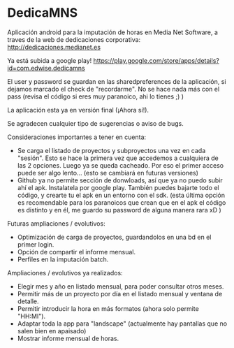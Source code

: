 DedicaMNS
=========

Aplicación android para la imputación de horas en Media Net Software, a traves de la web de dedicaciones corporativa: http://dedicaciones.medianet.es

Ya está subida a google play! https://play.google.com/store/apps/details?id=com.edwise.dedicamns

El user y password se guardan en las sharedpreferences de la aplicación, si dejamos marcado el check de "recordarme". No se hace nada más con el pass (revisa el código si eres muy paranoico, ahi lo tienes ;) )

La aplicación esta ya en versión final (¡Ahora sí!).

Se agradecen cualquier tipo de sugerencias o aviso de bugs.

Consideraciones importantes a tener en cuenta:
  - Se carga el listado de proyectos y subproyectos una vez en cada "sesión". Esto se hace la primera vez que accedemos a cualquiera de las 2 opciones. Luego ya se queda cacheado. Por eso el primer acceso puede ser algo lento... (esto se cambiará en futuras versiones)
  - Github ya no permite sección de donwloads, así que ya no puedo subir ahí el apk. Instalatela por google play. También puedes bajarte todo el código, y crearte tu el apk en un entorno con el sdk. (esta última opción es recomendable para los paranoicos que crean que en el apk el código es distinto y en él, me guardo su password de alguna manera rara xD )
 
Futuras ampliaciones / evolutivos:  
  - Optimización de carga de proyectos, guardandolos en una bd en el primer login. 
  - Opción de compartir el informe mensual.
  - Perfiles en la imputación batch.
  
Ampliaciones / evolutivos ya realizados:
  - Elegir mes y año en listado mensual, para poder consultar otros meses.
  - Permitir más de un proyecto por día en el listado mensual y ventana de detalle.
  - Permitir introducir la hora en más formatos (ahora solo permite "HH:MI").
  - Adaptar toda la app para "landscape" (actualmente hay pantallas que no salen bien en apaisado)
  - Mostrar informe mensual de horas.
  
  

